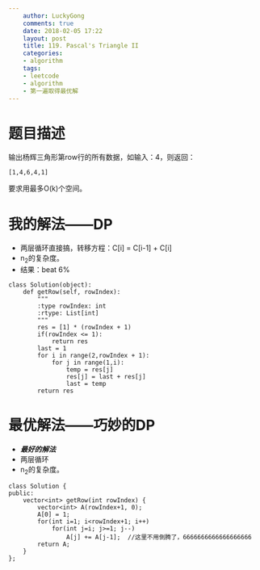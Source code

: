 ```yaml
---
    author: LuckyGong
    comments: true
    date: 2018-02-05 17:22
    layout: post
    title: 119. Pascal's Triangle II
    categories:
    - algorithm
    tags:
    - leetcode
    - algorithm
    - 第一遍取得最优解
---
```


# 题目描述

输出杨辉三角形第row行的所有数据，如输入：4，则返回：

```
[1,4,6,4,1]
```

要求用最多O(k)个空间。

# 我的解法——DP

- 两层循环直接搞，转移方程：C[i] = C[i-1] + C[i]
- n<sub>2</sub>的复杂度。
- 结果：beat 6%

```
class Solution(object):
    def getRow(self, rowIndex):
        """
        :type rowIndex: int
        :rtype: List[int]
        """
        res = [1] * (rowIndex + 1)
        if(rowIndex <= 1):
            return res
        last = 1
        for i in range(2,rowIndex + 1):
            for j in range(1,i):
                temp = res[j]
                res[j] = last + res[j]
                last = temp
        return res
```

# 最优解法——巧妙的DP

- ***最好的解法***
- 两层循环
- n<sub>2</sub>的复杂度。

```
class Solution {
public:
    vector<int> getRow(int rowIndex) {
        vector<int> A(rowIndex+1, 0);
        A[0] = 1;
        for(int i=1; i<rowIndex+1; i++)
            for(int j=i; j>=1; j--)
                A[j] += A[j-1];  //这里不用倒腾了，6666666666666666666
        return A;
    }
};
```
